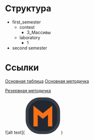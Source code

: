 # Структура

- first_semester
	- contest
		- 3_Массивы
	- laboratory
		- 1
- second semester

# Ссылки

[Основная таблица](https://docs.google.com/spreadsheets/d/1nFfP2ZsE2wy0FQ6EKdlkVzzaCznxc2w2ZfUiZ58dlGI/edit?usp=sharing)
[Основная методичка](https://drive.google.com/file/d/1VyxIst36SjI7d_lru8JjJz4Bwe9xmKh5/view?usp=drive_link)

[Резервная методичка](https://docs.google.com/document/d/1JitqGVUqCpvs7-R9d0CBH1c7SWBENRJ3KFnyg4E9oOU/edit?usp=sharing)


![alt text](<svg width="120" height="120" viewBox="0 0 1200 1274" fill="none" xmlns="http://www.w3.org/2000/svg">
<rect x="50" y="50" width="1100" height="1173.33" rx="450" fill="#222831" stroke="#393E46" stroke-width="100"/>
<path d="M346.463 1007.59V443.413L600 648.445L853.537 443.413V1007.59" stroke="#FD7014" stroke-width="150"/>
</svg>)



